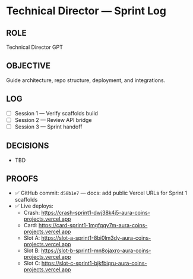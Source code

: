 ﻿# Technical Director — Sprint Log

## ROLE
Technical Director GPT

## OBJECTIVE
Guide architecture, repo structure, deployment, and integrations.

## LOG
- [ ] Session 1 — Verify scaffolds build
- [ ] Session 2 — Review API bridge
- [ ] Session 3 — Sprint handoff

## DECISIONS
- TBD

## PROOFS
- ✅ GitHub commit: `d58b1e7` — docs: add public Vercel URLs for Sprint 1 scaffolds
- ✅ Live deploys:
  - Crash: https://crash-sprint1-dwj38k4j5-aura-coins-projects.vercel.app
  - Card: https://card-sprint1-1mgfqqy7m-aura-coins-projects.vercel.app
  - Slot A: https://slot-a-sprint1-8bi0lm3dy-aura-coins-projects.vercel.app
  - Slot B: https://slot-b-sprint1-mn8ojaxro-aura-coins-projects.vercel.app
  - Slot C: https://slot-c-sprint1-bjkfbiqru-aura-coins-projects.vercel.app
